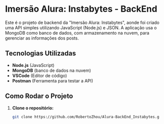 # Imersão Alura: Instabytes - BackEnd

Este é o projeto de backend da "Imersão Alura: Instabytes", aonde foi criado uma API simples utilizando JavaScript (Node.js) e JSON. A aplicação usa o MongoDB como banco de dados, com armazenamento na nuvem, para gerenciar as informações dos posts.

## Tecnologias Utilizadas

- **Node.js** (JavaScript)
- **MongoDB** (banco de dados na nuvem)
- **VSCode** (Editor de código)
- **Postman** (Ferramenta para testar a API)

## Como Rodar o Projeto

1. **Clone o repositório:**

   ```bash
   git clone https://github.com/RobertoZhou/Alura-BackEnd_Instabytes.git

